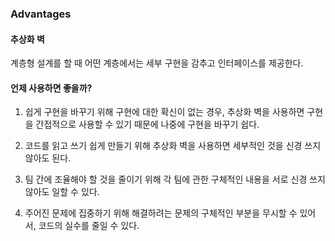 ### Advantages
#### 추상화 벽 
계층형 설계를 할 때 어떤 계층에서는 세부 구현을 감추고 인터페이스를 제공한다.

#### 언제 사용하면 좋을까?
1. 쉽게 구현을 바꾸기 위해
구현에 대한 확신이 없는 경우, 추상화 벽을 사용하면 구현을 간접적으로 사용할 수 있기 때문에 나중에 구현을 바꾸기 쉽다.

2. 코드를 읽고 쓰기 쉽게 만들기 위해
추상화 벽을 사용하면 세부적인 것을 신경 쓰지 않아도 된다.

3. 팀 간에 조율해야 할 것을 줄이기 위해
각 팀에 관한 구체적인 내용을 서로 신경 쓰지 않아도 일할 수 있다.

4. 주어진 문제에 집중하기 위해
해결하려는 문제의 구체적인 부분을 무시할 수 있어서, 코드의 실수를 줄일 수 있다.

